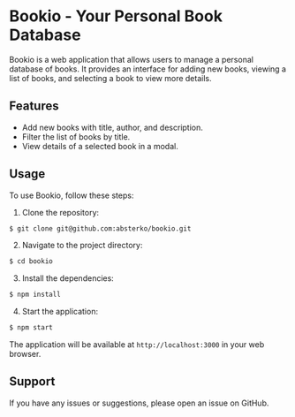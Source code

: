 # Bookio - Your Personal Book Database

Bookio is a web application that allows users to manage a personal database of books. It provides an interface for adding new books, viewing a list of books, and selecting a book to view more details.

## Features

- Add new books with title, author, and description.
- Filter the list of books by title.
- View details of a selected book in a modal.

## Usage

To use Bookio, follow these steps:

1. Clone the repository:

```bash
$ git clone git@github.com:absterko/bookio.git
```

2. Navigate to the project directory:

```bash
$ cd bookio
```

3. Install the dependencies:

```bash
$ npm install
```

4. Start the application:

```bash
$ npm start
```

The application will be available at `http://localhost:3000` in your web browser.

## Support

If you have any issues or suggestions, please open an issue on GitHub.
